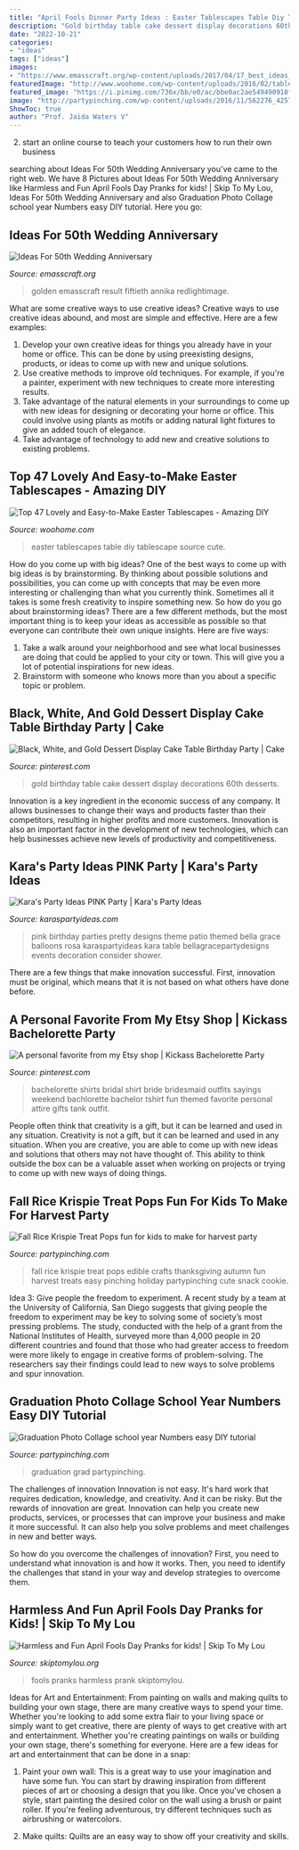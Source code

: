 ```yaml
---
title: "April Fools Dinner Party Ideas : Easter Tablescapes Table Diy Tablescape Source Cute"
description: "Gold birthday table cake dessert display decorations 60th desserts"
date: "2022-10-21"
categories:
- "ideas"
tags: ["ideas"]
images:
- "https://www.emasscraft.org/wp-content/uploads/2017/04/17_best_ideas_about_50th_anniversary_gifts_on_emasscraft_org_9.jpg"
featuredImage: "http://www.woohome.com/wp-content/uploads/2016/02/tablescapes-for-easter-36.jpg"
featured_image: "https://i.pinimg.com/736x/bb/e0/ac/bbe0ac2ae549490918f10de77b759c54--bachelorette-party-shirts-bachelorette-weekend.jpg?b=t"
image: "http://partypinching.com/wp-content/uploads/2016/11/562276_425709640793539_111367368_n.jpg"
ShowToc: true
author: "Prof. Jaida Waters V"
---
```



2. start an online course to teach your customers how to run their own business 

	

		
searching about Ideas For 50th Wedding Anniversary you've came to the right web. We have 8 Pictures about Ideas For 50th Wedding Anniversary like Harmless and Fun April Fools Day Pranks for kids! | Skip To My Lou, Ideas For 50th Wedding Anniversary and also Graduation Photo Collage school year Numbers easy DIY tutorial. Here you go:
		
    
## Ideas For 50th Wedding Anniversary

<img loading=lazy src="https://www.emasscraft.org/wp-content/uploads/2017/04/17_best_ideas_about_50th_anniversary_gifts_on_emasscraft_org_9.jpg" onerror="this.onerror=null;this.src='https://tse4.mm.bing.net/th?id=OIP.yudw2vv3DJIpYZbVnizYIAHaFi&amp;pid=15.1';" alt="Ideas For 50th Wedding Anniversary">

_Source: emasscraft.org_

>golden emasscraft result fiftieth annika redlightimage. 

	

What are some creative ways to use creative ideas?
Creative ways to use creative ideas abound, and most are simple and effective. Here are a few examples: 
1. Develop your own creative ideas for things you already have in your home or office. This can be done by using preexisting designs, products, or ideas to come up with new and unique solutions. 
2. Use creative methods to improve old techniques. For example, if you're a painter, experiment with new techniques to create more interesting results. 
3. Take advantage of the natural elements in your surroundings to come up with new ideas for designing or decorating your home or office. This could involve using plants as motifs or adding natural light fixtures to give an added touch of elegance. 
4. Take advantage of technology to add new and creative solutions to existing problems.

    
## Top 47 Lovely And Easy-to-Make Easter Tablescapes - Amazing DIY

<img loading=lazy src="http://www.woohome.com/wp-content/uploads/2016/02/tablescapes-for-easter-36.jpg" onerror="this.onerror=null;this.src='https://tse1.mm.bing.net/th?id=OIP.ThuJK6eUQThr2QB9x69gHgHaK7&amp;pid=15.1';" alt="Top 47 Lovely and Easy-to-Make Easter Tablescapes - Amazing DIY">

_Source: woohome.com_

>easter tablescapes table diy tablescape source cute. 

	

How do you come up with big ideas?
One of the best ways to come up with big ideas is by brainstorming. By thinking about possible solutions and possibilities, you can come up with concepts that may be even more interesting or challenging than what you currently think. Sometimes all it takes is some fresh creativity to inspire something new. So how do you go about brainstorming ideas? There are a few different methods, but the most important thing is to keep your ideas as accessible as possible so that everyone can contribute their own unique insights. Here are five ways: 
1) Take a walk around your neighborhood and see what local businesses are doing that could be applied to your city or town. This will give you a lot of potential inspirations for new ideas. 
2) Brainstorm with someone who knows more than you about a specific topic or problem.

    
## Black, White, And Gold Dessert Display Cake Table Birthday Party | Cake

<img loading=lazy src="https://i.pinimg.com/originals/b9/1e/b2/b91eb2e37bdd533477655441754fc411.jpg" onerror="this.onerror=null;this.src='https://tse3.mm.bing.net/th?id=OIP.LDnqRq9U1ROBP7BfTCgJrAHaLH&amp;pid=15.1';" alt="Black, White, and Gold Dessert Display Cake Table Birthday Party | Cake">

_Source: pinterest.com_

>gold birthday table cake dessert display decorations 60th desserts. 

	

Innovation is a key ingredient in the economic success of any company. It allows businesses to change their ways and products faster than their competitors, resulting in higher profits and more customers. Innovation is also an important factor in the development of new technologies, which can help businesses achieve new levels of productivity and competitiveness.

    
## Kara&#039;s Party Ideas PINK Party | Kara&#039;s Party Ideas

<img loading=lazy src="https://i220.photobucket.com/albums/dd59/kidswallcreations/p16.jpg" onerror="this.onerror=null;this.src='https://tse1.mm.bing.net/th?id=OIP.rsos3s_PT7sgZcQqQQf5jAAAAA&amp;pid=15.1';" alt="Kara&#039;s Party Ideas PINK Party | Kara&#039;s Party Ideas">

_Source: karaspartyideas.com_

>pink birthday parties pretty designs theme patio themed bella grace balloons rosa karaspartyideas kara table bellagracepartydesigns events decoration consider shower. 

	

There are a few things that make innovation successful. First, innovation must be original, which means that it is not based on what others have done before.

    
## A Personal Favorite From My Etsy Shop | Kickass Bachelorette Party

<img loading=lazy src="https://i.pinimg.com/736x/bb/e0/ac/bbe0ac2ae549490918f10de77b759c54--bachelorette-party-shirts-bachelorette-weekend.jpg?b=t" onerror="this.onerror=null;this.src='https://tse2.mm.bing.net/th?id=OIP.Y92QdZRg-UcdHLGP_NSK3QHaJ3&amp;pid=15.1';" alt="A personal favorite from my Etsy shop | Kickass Bachelorette Party">

_Source: pinterest.com_

>bachelorette shirts bridal shirt bride bridesmaid outfits sayings weekend bachlorette bachelor tshirt fun themed favorite personal attire gifts tank outfit. 

	

People often think that creativity is a gift, but it can be learned and used in any situation.
Creativity is not a gift, but it can be learned and used in any situation. When you are creative, you are able to come up with new ideas and solutions that others may not have thought of. This ability to think outside the box can be a valuable asset when working on projects or trying to come up with new ways of doing things.

    
## Fall Rice Krispie Treat Pops Fun For Kids To Make For Harvest Party

<img loading=lazy src="https://partypinching.com/wp-content/uploads/2016/12/cache_4099725075.jpg" onerror="this.onerror=null;this.src='https://tse2.mm.bing.net/th?id=OIP.n2tRW0VRU95VJm4wcVUgywHaHa&amp;pid=15.1';" alt="Fall Rice Krispie Treat Pops fun for kids to make for harvest party">

_Source: partypinching.com_

>fall rice krispie treat pops edible crafts thanksgiving autumn fun harvest treats easy pinching holiday partypinching cute snack cookie. 

	

Idea 3: Give people the freedom to experiment.
A recent study by a team at the University of California, San Diego suggests that giving people the freedom to experiment may be key to solving some of society’s most pressing problems. The study, conducted with the help of a grant from the National Institutes of Health, surveyed more than 4,000 people in 20 different countries and found that those who had greater access to freedom were more likely to engage in creative forms of problem-solving. The researchers say their findings could lead to new ways to solve problems and spur innovation.

    
## Graduation Photo Collage School Year Numbers Easy DIY Tutorial

<img loading=lazy src="http://partypinching.com/wp-content/uploads/2016/11/562276_425709640793539_111367368_n.jpg" onerror="this.onerror=null;this.src='https://tse3.mm.bing.net/th?id=OIP.VW3P6ecs7tegvtqy379tTgHaEo&amp;pid=15.1';" alt="Graduation Photo Collage school year Numbers easy DIY tutorial">

_Source: partypinching.com_

>graduation grad partypinching. 

	

The challenges of innovation
Innovation is not easy. It's hard work that requires dedication, knowledge, and creativity. And it can be risky. But the rewards of innovation are great.
Innovation can help you create new products, services, or processes that can improve your business and make it more successful. It can also help you solve problems and meet challenges in new and better ways.

So how do you overcome the challenges of innovation? First, you need to understand what innovation is and how it works. Then, you need to identify the challenges that stand in your way and develop strategies to overcome them.

    
## Harmless And Fun April Fools Day Pranks for Kids! | Skip To My Lou

<img loading=lazy src="https://www.skiptomylou.org/wp-content/uploads/2014/03/april-fools-for-kids-1.jpg" onerror="this.onerror=null;this.src='https://tse2.mm.bing.net/th?id=OIP.8OjxnwrztxjrcvCyooFV3wHaKl&amp;pid=15.1';" alt="Harmless and Fun April Fools Day Pranks for kids! | Skip To My Lou">

_Source: skiptomylou.org_

>fools pranks harmless prank skiptomylou. 

	

Ideas for Art and Entertainment: From painting on walls and making quilts to building your own stage, there are many creative ways to spend your time.
Whether you're looking to add some extra flair to your living space or simply want to get creative, there are plenty of ways to get creative with art and entertainment. Whether you're creating paintings on walls or building your own stage, there's something for everyone. Here are a few ideas for art and entertainment that can be done in a snap:
1. Paint your own wall: This is a great way to use your imagination and have some fun. You can start by drawing inspiration from different pieces of art or choosing a design that you like. Once you've chosen a style, start painting the desired color on the wall using a brush or paint roller. If you're feeling adventurous, try different techniques such as airbrushing or watercolors.

2. Make quilts: Quilts are an easy way to show off your creativity and skills.

